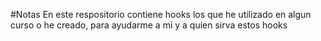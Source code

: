 #Notas
En este respositorio contiene hooks los que he utilizado en algun curso o he creado, para ayudarme a mi y a quien sirva estos hooks